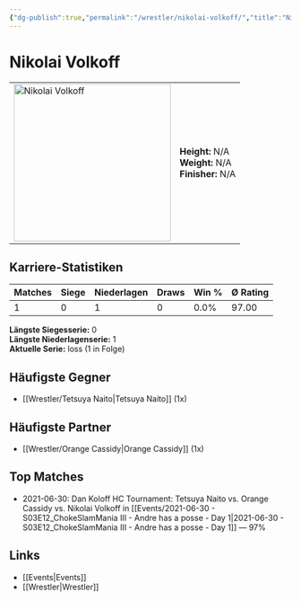 ```yaml
---
{"dg-publish":true,"permalink":"/wrestler/nikolai-volkoff/","title":"Nikolai Volkoff","tags":["wrestler"],"noteIcon":""}
---
```



# Nikolai Volkoff

<table>
        <tr>
        <td><img src="https://github.com/CptSpaulding1980/choke-slam-wrestling/releases/download/images/Nikolai_Volkoff.png" width="280" alt="Nikolai Volkoff"></td>
        <td>
        <b>Height:</b> N/A<br>
        <b>Weight:</b> N/A<br>
        <b>Finisher:</b> N/A<br>
        </td>
        </tr>
        </table>
        
## Karriere-Statistiken

| Matches | Siege | Niederlagen | Draws | Win % | Ø Rating |
|---------|-------|-------------|-------|-------|-----------|
| 1 | 0 | 1 | 0 | 0.0% | 97.00 |

**Längste Siegesserie:** 0<br>**Längste Niederlagenserie:** 1<br>**Aktuelle Serie:** loss (1 in Folge)


## Häufigste Gegner
- [[Wrestler/Tetsuya Naito\|Tetsuya Naito]] (1x)

## Häufigste Partner
- [[Wrestler/Orange Cassidy\|Orange Cassidy]] (1x)

## Top Matches
- 2021-06-30: Dan Koloff HC Tournament: Tetsuya Naito vs. Orange Cassidy vs. Nikolai Volkoff in [[Events/2021-06-30 - S03E12_ChokeSlamMania III - Andre has a posse - Day 1\|2021-06-30 - S03E12_ChokeSlamMania III - Andre has a posse - Day 1]] — 97%

## Links
- [[Events\|Events]]
- [[Wrestler\|Wrestler]]
